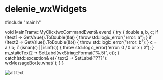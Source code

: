 # delenie_wxWidgets
#include "main.h"

void MainFrame::MyClick(wxCommandEvent& event)
{
	try 
    {
    double a, b, c;
        if (!text1 -> GetValue().ToDouble(&a)) {
        throw std::logic_error("error: a");
        }
        if (!text2 -> GetValue().ToDouble(&b)) {
        throw std::logic_error("error: b");
        }
    c = a / b;
        if (isnan(c) || isinf(c)) {
        throw std::logic_error("error: 0 / 0 or x / 0");
        }
    m_staticText2 -> SetLabel(wxString::Format("%.5f", c));
    } catch(std::exception& e) {
        text2 -> SetLabel("???");
        wxMessageBox(e.what());
        }
}

![alt text](delenie_wxwidgets/1.png)
